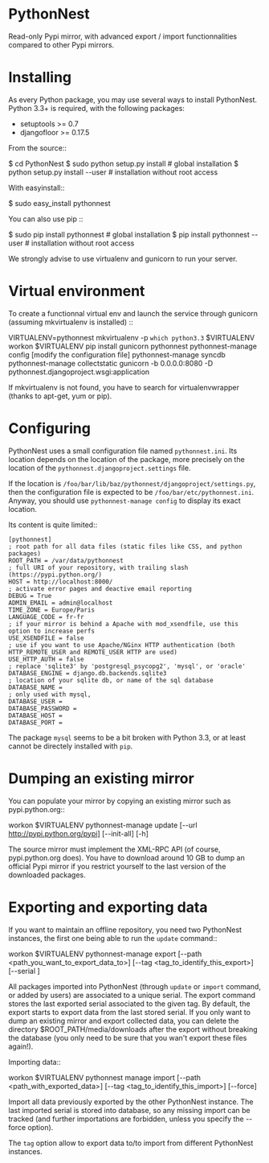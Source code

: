 PythonNest
==========

Read-only Pypi mirror, with advanced export / import functionnalities compared to other Pypi mirrors.

Installing
==========

As every Python package, you may use several ways to install PythonNest.
Python 3.3+ is required, with the following packages:

  * setuptools >= 0.7
  * djangofloor >= 0.17.5

From the source::

  $ cd PythonNest
  $ sudo python setup.py install  # global installation
  $ python setup.py install --user  # installation without root access

With easyinstall::

  $ sudo easy_install pythonnest

You can also use pip ::

  $ sudo pip install pythonnest  # global installation
  $ pip install pythonnest --user  # installation without root access

We strongly advise to use virtualenv and gunicorn to run your server.


Virtual environment
===================

To create a functionnal virtual env and launch the service through gunicorn (assuming mkvirtualenv is installed) ::

  VIRTUALENV=pythonnest
  mkvirtualenv -p `which python3.3` $VIRTUALENV
  workon $VIRTUALENV
  pip install gunicorn pythonnest
  pythonnest-manage config
  [modify the configuration file]
  pythonnest-manage syncdb
  pythonnest-manage collectstatic
  gunicorn -b 0.0.0.0:8080 -D pythonnest.djangoproject.wsgi:application


If mkvirtualenv is not found, you have to search for virtualenvwrapper (thanks to apt-get, yum or pip).


Configuring
===========


PythonNest uses a small configuration file named `pythonnest.ini`. Its location depends on the location of the package,
more precisely on the location of the `pythonnest.djangoproject.settings` file.

If the location is `/foo/bar/lib/baz/pythonnest/djangoproject/settings.py`, then the configuration file is expected to
be `/foo/bar/etc/pythonnest.ini`. Anyway, you should use `pythonnest-manage config` to display its exact location.

Its content is quite limited::

    [pythonnest]
    ; root path for all data files (static files like CSS, and python packages)
    ROOT_PATH = /var/data/pythonnest
    ; full URI of your repository, with trailing slash (https://pypi.python.org/)
    HOST = http://localhost:8000/
    ; activate error pages and deactive email reporting
    DEBUG = True
    ADMIN_EMAIL = admin@localhost
    TIME_ZONE = Europe/Paris
    LANGUAGE_CODE = fr-fr
    ; if your mirror is behind a Apache with mod_xsendfile, use this option to increase perfs
    USE_XSENDFILE = false
    ; use if you want to use Apache/NGinx HTTP authentication (both HTTP_REMOTE_USER and REMOTE_USER HTTP are used)
    USE_HTTP_AUTH = false
    ; replace 'sqlite3' by 'postgresql_psycopg2', 'mysql', or 'oracle'
    DATABASE_ENGINE = django.db.backends.sqlite3
    ; location of your sqlite db, or name of the sql database
    DATABASE_NAME =
    ; only used with mysql,
    DATABASE_USER =
    DATABASE_PASSWORD =
    DATABASE_HOST =
    DATABASE_PORT =

The package `mysql` seems to be a bit broken with Python 3.3, or at least cannot be directely installed with `pip`.

Dumping an existing mirror
==========================

You can populate your mirror by copying an existing mirror such as pypi.python.org::

  workon $VIRTUALENV
  pythonnest-manage update [--url http://pypi.python.org/pypi] [--init-all] [-h]

The source mirror must implement the XML-RPC API (of course, pypi.python.org does).
You have to download around 10 GB to dump an official Pypi mirror if you restrict yourself to the last version of the
downloaded packages.


Exporting and exporting data
============================

If you want to maintain an offline repository, you need two PythonNest instances, the first one being able to run
the `update` command::

  workon $VIRTUALENV
  pythonnest-manage export [--path <path_you_want_to_export_data_to>] [--tag <tag_to_identify_this_export>] \
    [--serial <serial>]

All packages imported into PythonNest (through `update` or `import` command, or added by users) are associated to
a unique serial. The export command stores the last exported serial associated to the given tag. By default,
the export starts to export data from the last stored serial.
If you only want to dump an existing mirror and export collected data, you can delete the directory
$ROOT_PATH/media/downloads after the export without breaking the database (you only need to be sure that you wan't
export these files again!).

Importing data::

  workon $VIRTUALENV
  pythonnest manage import [--path <path_with_exported_data>] [--tag <tag_to_identify_this_import>] [--force]

Import all data previously exported by the other PythonNest instance. The last imported serial is stored into database,
so any missing import can be tracked (and further importations are forbidden, unless you specify the --force option).


The `tag` option allow to export data to/to import from different PythonNest instances.
